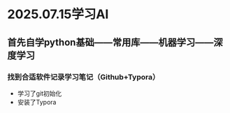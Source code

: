 # 2025.07.15学习AI

## 首先自学python基础——常用库——机器学习——深度学习

### 找到合适软件记录学习笔记（Github+Typora）

- 学习了git初始化
- 安装了Typora
